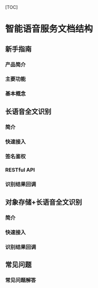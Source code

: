 [TOC]

# 智能语音服务文档结构

## 新手指南

### 产品简介 

### 主要功能

### 基本概念

## 长语音全文识别

### 简介

### 快速接入

### 签名鉴权

### RESTful API

### 识别结果回调

## 对象存储+长语音全文识别

### 简介

### 快速接入

### 识别结果回调

## 常见问题

### 常见问题解答
